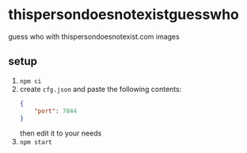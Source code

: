 # thispersondoesnotexistguesswho
guess who with thispersondoesnotexist.com images

## setup
1. `npm ci`
2. create `cfg.json` and paste the following contents:
    ```json
    {
        "port": 7844
    }
    ```
    then edit it to your needs
3. `npm start`